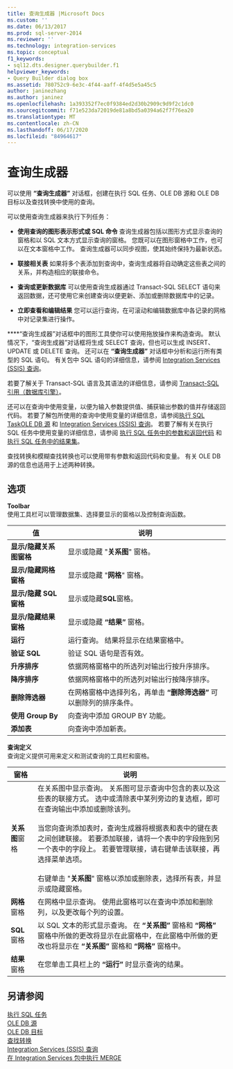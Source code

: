 ```yaml
---
title: 查询生成器 |Microsoft Docs
ms.custom: ''
ms.date: 06/13/2017
ms.prod: sql-server-2014
ms.reviewer: ''
ms.technology: integration-services
ms.topic: conceptual
f1_keywords:
- sql12.dts.designer.querybuilder.f1
helpviewer_keywords:
- Query Builder dialog box
ms.assetid: 780752c9-6e3c-4f44-aaff-4f4d5e5a45c5
author: janinezhang
ms.author: janinez
ms.openlocfilehash: 1a393352f7ec0f9384ed2d30b2909c9d9f2c1dc0
ms.sourcegitcommit: f71e523da72019de81a8bd5a0394a62f7f76ea20
ms.translationtype: MT
ms.contentlocale: zh-CN
ms.lasthandoff: 06/17/2020
ms.locfileid: "84964617"
---
```

# <a name="query-builder"></a>查询生成器
  可以使用 **“查询生成器”** 对话框，创建在执行 SQL 任务、OLE DB 源和 OLE DB 目标以及查找转换中使用的查询。  
  
 可以使用查询生成器来执行下列任务：  
  
-   **使用查询的图形表示形式或 SQL 命令** 查询生成器包括以图形方式显示查询的窗格和以 SQL 文本方式显示查询的窗格。 您既可以在图形窗格中工作，也可以在文本窗格中工作。 查询生成器可以同步视图，使其始终保持为最新状态。  
  
-   **联接相关表** 如果将多个表添加到查询中，查询生成器将自动确定这些表之间的关系，并构造相应的联接命令。  
  
-   **查询或更新数据库** 可以使用查询生成器通过 Transact-SQL SELECT 语句来返回数据，还可使用它来创建查询以便更新、添加或删除数据库中的记录。  
  
-   **立即查看和编辑结果** 您可以运行查询，在可滚动和编辑数据库中各记录的网格中对记录集进行操作。  
  
 ****“查询生成器”对话框中的图形工具使你可以使用拖放操作来构造查询。 默认情况下，“查询生成器”对话框将生成 SELECT 查询，但也可以生成 INSERT、UPDATE 或 DELETE 查询。 还可以在 **“查询生成器”** 对话框中分析和运行所有类型的 SQL 语句。 有关包中 SQL 语句的详细信息，请参阅 [Integration Services (SSIS) 查询](integration-services-ssis-queries.md)。  
  
 若要了解关于 Transact-SQL 语言及其语法的详细信息，请参阅 [Transact-SQL 引用（数据库引擎）](/sql/t-sql/language-reference)。  
  
 还可以在查询中使用变量，以便为输入参数提供值、捕获输出参数的值并存储返回代码。 若要了解包所使用的查询中使用变量的详细信息，请参阅[执行 SQL Task](control-flow/execute-sql-task.md)[OLE DB 源](data-flow/ole-db-source.md) 和 [Integration Services (SSIS) 查询](integration-services-ssis-queries.md)。 若要了解有关在执行 SQL 任务中使用变量的详细信息，请参阅 [执行 SQL 任务中的参数和返回代码](../../2014/integration-services/parameters-and-return-codes-in-the-execute-sql-task.md) 和 [执行 SQL 任务中的结果集](../../2014/integration-services/result-sets-in-the-execute-sql-task.md)。  
  
 查找转换和模糊查找转换也可以使用带有参数和返回代码和变量。 有关 OLE DB 源的信息也适用于上述两种转换。  
  
## <a name="options"></a>选项  
 **Toolbar**  
 使用工具栏可以管理数据集、选择要显示的窗格以及控制查询函数。  
  
|值|说明|  
|-----------|-----------------|  
|**显示/隐藏关系图窗格**|显示或隐藏 "**关系图**" 窗格。|  
|**显示/隐藏网格窗格**|显示或隐藏 "**网格**" 窗格。|  
|**显示/隐藏 SQL 窗格**|显示或隐藏**SQL**窗格。|  
|**显示/隐藏结果窗格**|显示或隐藏 **“结果”** 窗格。|  
|**运行**|运行查询。 结果将显示在结果窗格中。|  
|**验证 SQL**|验证 SQL 语句是否有效。|  
|**升序排序**|依据网格窗格中的所选列对输出行按升序排序。|  
|**降序排序**|依据网格窗格中的所选列对输出行按降序排序。|  
|**删除筛选器**|在网格窗格中选择列名，再单击 **“删除筛选器”** 可以删除列的排序条件。|  
|**使用 Group By**|向查询中添加 GROUP BY 功能。|  
|**添加表**|向查询中添加新表。|  
  
 **查询定义**  
 查询定义提供可用来定义和测试查询的工具栏和窗格。  
  
|窗格|说明|  
|----------|-----------------|  
|**关系图**窗格|在关系图中显示查询。 关系图可显示查询中包含的表以及这些表的联接方式。 选中或清除表中某列旁边的复选框，即可在查询输出中添加或删除该列。<br /><br /> 当您向查询添加表时，查询生成器将根据表和表中的键在表之间创建联接。 若要添加联接，请将一个表中的字段拖到另一个表中的字段上。 若要管理联接，请右键单击该联接，再选择菜单选项。<br /><br /> 右键单击 "**关系图**" 窗格以添加或删除表，选择所有表，并显示或隐藏窗格。|  
|**网格**窗格|在网格中显示查询。 使用此窗格可以在查询中添加和删除列，以及更改每个列的设置。|  
|**SQL**窗格|以 SQL 文本的形式显示查询。 在 **“关系图”** 窗格和 **“网格”** 窗格中所做的更改将显示在此窗格中，在此窗格中所做的更改也将显示在 **“关系图”** 窗格和 **“网格”** 窗格中。|  
|**结果**窗格|在您单击工具栏上的 **“运行”** 时显示查询的结果。|  
  
## <a name="see-also"></a>另请参阅  
 [执行 SQL 任务](control-flow/execute-sql-task.md)   
 [OLE DB 源](data-flow/ole-db-source.md)   
 [OLE DB 目标](data-flow/ole-db-destination.md)   
 [查找转换](data-flow/transformations/lookup-transformation.md)   
 [Integration Services &#40;SSIS&#41; 查询](integration-services-ssis-queries.md)   
 [在 Integration Services 包中执行 MERGE](control-flow/merge-in-integration-services-packages.md)  
  
  
